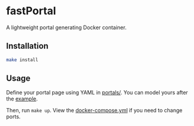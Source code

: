 # fastPortal

A lightweight portal generating Docker container.

## Installation

```bash
make install
```

## Usage

Define your portal page using YAML in [portals/](portals/). You can model yours after the [example](portals/example.yml).

Then, run `make up`. View the [docker-compose.yml](docker-compose.yml) if you need to change ports.
